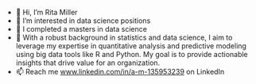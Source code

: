 - 👋 Hi, I’m Rita Miller
- 👀 I’m interested in data science positions
- 🌱 I completed a masters in data science 
- 💞️ With a robust background in statistics and data science, I aim to leverage my expertise in quantitative analysis and predictive modeling using big data tools like R and Python. My goal is to provide actionable insights that drive value for an organization.
- 📫 Reach me www.linkedin.com/in/a-m-135953239 on LinkedIn

<!---
keepswimming/keepswimming is a ✨ special ✨ repository because its `README.md` (this file) appears on your GitHub profile.
You can click the Preview link to take a look at your changes.
--->
